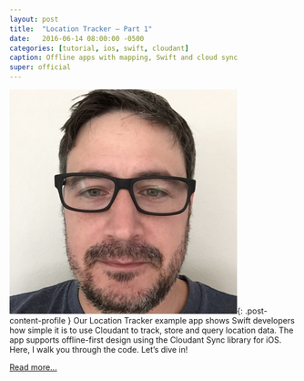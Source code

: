 ```yaml
---
layout: post
title:  "Location Tracker – Part 1"
date:   2016-06-14 08:00:00 -0500
categories: [tutorial, ios, swift, cloudant]
caption: Offline apps with mapping, Swift and cloud sync
super: official
---
```


![Super Official](/img/profile1.jpg){: .post-content-profile } Our Location Tracker example app shows Swift
developers how simple it is to use Cloudant to track, store and query location data.
The app supports offline-first design using the Cloudant Sync library for iOS. Here, I walk you through the code. 
Let’s dive in!

[Read more...](https://developer.ibm.com/clouddataservices/2016/06/14/location-tracker-part-1-offline-first/)